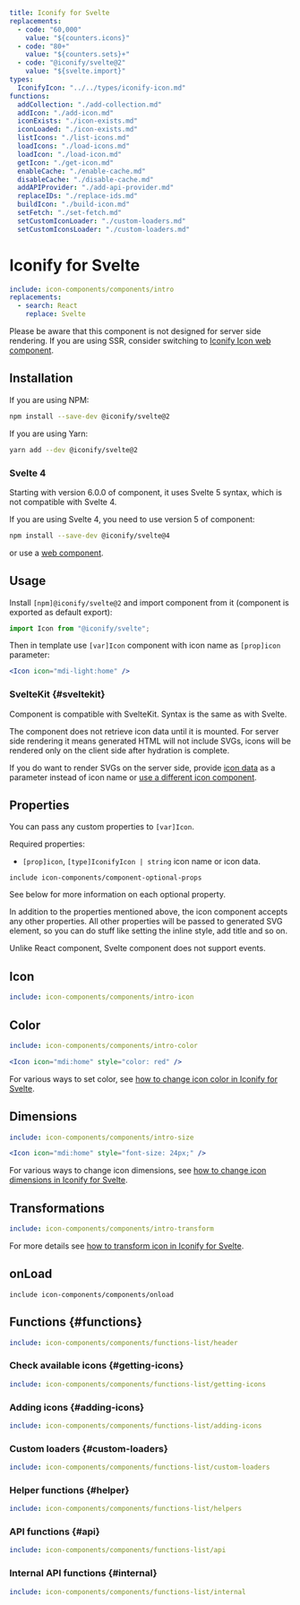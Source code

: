 ```yaml
title: Iconify for Svelte
replacements:
  - code: "60,000"
    value: "${counters.icons}"
  - code: "80+"
    value: "${counters.sets}+"
  - code: "@iconify/svelte@2"
    value: "${svelte.import}"
types:
  IconifyIcon: "../../types/iconify-icon.md"
functions:
  addCollection: "./add-collection.md"
  addIcon: "./add-icon.md"
  iconExists: "./icon-exists.md"
  iconLoaded: "./icon-exists.md"
  listIcons: "./list-icons.md"
  loadIcons: "./load-icons.md"
  loadIcon: "./load-icon.md"
  getIcon: "./get-icon.md"
  enableCache: "./enable-cache.md"
  disableCache: "./disable-cache.md"
  addAPIProvider: "./add-api-provider.md"
  replaceIDs: "./replace-ids.md"
  buildIcon: "./build-icon.md"
  setFetch: "./set-fetch.md"
  setCustomIconLoader: "./custom-loaders.md"
  setCustomIconsLoader: "./custom-loaders.md"
```

# Iconify for Svelte

```yaml
include: icon-components/components/intro
replacements:
  - search: React
    replace: Svelte
```

Please be aware that this component is not designed for server side rendering.
If you are using SSR, consider switching to [Iconify Icon web component](/docs/iconify-icon/index.md).

## Installation

If you are using NPM:

```bash
npm install --save-dev @iconify/svelte@2
```

If you are using Yarn:

```bash
yarn add --dev @iconify/svelte@2
```

### Svelte 4

Starting with version 6.0.0 of component, it uses Svelte 5 syntax, which is not compatible with Svelte 4.

If you are using Svelte 4, you need to use version 5 of component:

```bash
npm install --save-dev @iconify/svelte@4
```

or use a [web component](/docs/iconify-icon/index.md).

## Usage

Install `[npm]@iconify/svelte@2` and import component from it (component is exported as default export):

```js
import Icon from "@iconify/svelte";
```

Then in template use `[var]Icon` component with icon name as `[prop]icon` parameter:

```jsx
<Icon icon="mdi-light:home" />
```

### SvelteKit {#sveltekit}

Component is compatible with SvelteKit. Syntax is the same as with Svelte.

The component does not retrieve icon data until it is mounted.
For server side rendering it means generated HTML will not include SVGs,
icons will be rendered only on the client side after hydration is complete.

If you do want to render SVGs on the server side,
provide [icon data](/docs/types/iconify-icon.md) as a parameter instead of icon name
or [use a different icon component](/docs/usage/index.md).

## Properties

You can pass any custom properties to `[var]Icon`.

Required properties:

- `[prop]icon`, `[type]IconifyIcon | string` icon name or icon data.

`include icon-components/component-optional-props`

See below for more information on each optional property.

In addition to the properties mentioned above, the icon component accepts any other properties. All other properties will be passed to generated SVG element, so you can do stuff like setting the inline style, add title and so on.

Unlike React component, Svelte component does not support events.

## Icon

```yaml
include: icon-components/components/intro-icon
```

## Color

```yaml
include: icon-components/components/intro-color
```

```jsx
<Icon icon="mdi:home" style="color: red" />
```

For various ways to set color, see [how to change icon color in Iconify for Svelte](./color.md).

## Dimensions

```yaml
include: icon-components/components/intro-size
```

```jsx
<Icon icon="mdi:home" style="font-size: 24px;" />
```

For various ways to change icon dimensions, see [how to change icon dimensions in Iconify for Svelte](./dimensions.md).

## Transformations

```yaml
include: icon-components/components/intro-transform
```

For more details see [how to transform icon in Iconify for Svelte](./transform.md).

## onLoad

`include icon-components/components/onload`

## Functions {#functions}

```yaml
include: icon-components/components/functions-list/header
```

### Check available icons {#getting-icons}

```yaml
include: icon-components/components/functions-list/getting-icons
```

### Adding icons {#adding-icons}

```yaml
include: icon-components/components/functions-list/adding-icons
```

### Custom loaders {#custom-loaders}

```yaml
include: icon-components/components/functions-list/custom-loaders
```

### Helper functions {#helper}

```yaml
include: icon-components/components/functions-list/helpers
```

### API functions {#api}

```yaml
include: icon-components/components/functions-list/api
```

### Internal API functions {#internal}

```yaml
include: icon-components/components/functions-list/internal
```
